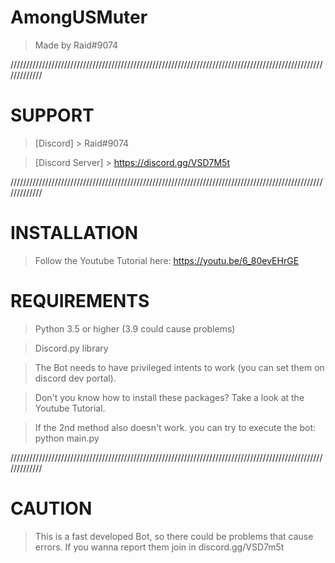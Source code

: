 # AmongUSMuter 

> Made by Raid#9074



/////////////////////////////////////////////////////////////////////////////////////////////////////////////


# SUPPORT

> [Discord] > Raid#9074

> [Discord Server] > https://discord.gg/VSD7M5t



/////////////////////////////////////////////////////////////////////////////////////////////////////////////

# INSTALLATION


> Follow the Youtube Tutorial here: 
https://youtu.be/6_80evEHrGE


# REQUIREMENTS

> Python 3.5 or higher (3.9 could cause problems)

> Discord.py library

> The Bot needs to have privileged intents to work (you can set them on discord dev portal).

> Don't you know how to install these packages? Take a look at the Youtube Tutorial.

> If the 2nd method also doesn't work. you can try to execute the bot:
> python main.py




/////////////////////////////////////////////////////////////////////////////////////////////////////////////


# CAUTION

> This is a fast developed Bot, so there could be problems that cause errors.
> If you wanna report them join in discord.gg/VSD7m5t




